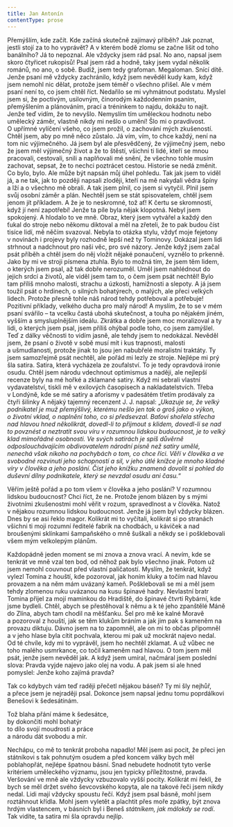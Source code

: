 ```yaml
---
title: Jan Antonín
contentType: prose
---
```


<section>

Přemýšlím, kde začít. Kde začíná skutečně zajímavý příběh? Jak poznat, jestli stojí za to ho vyprávět? A v kterém bodě zlomu se začne lišit od toho banálního? Já to nepoznal. Ale vždycky jsem rád psal. No ano, napsal jsem skoro čtyřicet rukopisů! Psal jsem rád a hodně, taky jsem vydal několik románů, no ano, o sobě. Budiž, jsem tedy grafoman. Megaloman. Snící dítě. Jenže psaní mě vždycky zachránilo, když jsem nevěděl kudy kam, když jsem nemohl nic dělat, protože jsem téměř o všechno přišel. Ale v mém psaní není to, co jsem chtěl říct. Nedařilo se mi vyhmátnout podstatu. Myslel jsem si, že poctivým, usilovným, činorodým každodenním psaním, přemýšlením a plánováním, prací a tréninkem to najdu, dokážu to najít. Jenže teď vidím, že to nevyšlo. Nemyslím tím uměleckou hodnotu nebo umělecký záměr, vlastně nikdy mi nešlo o umění! Šlo mi o pravdivost. O upřímné vylíčení všeho, co jsem prožil, o zachování mých zkušeností. Chtěl jsem, aby po mně něco zůstalo. Já vím, vím, to chce každý, není na tom nic výjimečného. Já jsem byl ale přesvědčený, že výjimečný jsem, nebo že jsem měl výjimečný život a že to štěstí, všichni ti lidé, kteří se mnou pracovali, cestovali, snili a naplňovali mé snění, že všechno tohle musím zachovat, sepsat, že to nechci poztrácet cestou. Historie se nedá změnit. Co bylo, bylo. Ale může být napsán můj úhel pohledu. Tak jak jsem to viděl já, a ne tak, jak to později napsali zloději, kteří na mě nakydali vědra špíny a lží a o všechno mě obrali. A tak jsem plnil, co jsem si vytyčil. Plnil jsem svůj osobní záměr a plán. Nechtěl jsem se stát spisovatelem, chtěl jsem jenom jít příkladem. A že je to neskromné, tož ať! K čertu se skromností, když jí není zapotřebí! Jenže ta píle byla nějak klopotná. Nebyl jsem spokojený. A hlodalo to ve mně. Obraz, který jsem vytvářel a každý den ťukal do stroje nebo někomu diktoval a měl na zřeteli, že to pak budou číst tisíce lidí, mě něčím svazoval. Nebyla to otázka stylu, vždyť moje fejetony v novinách i projevy byly rozhodně lepší než ty Tominovy. Dokázal jsem lidi strhnout a nadchnout pro naši věc, pro své názory. Jenže když jsem začal psát příběh a chtěl jsem do něj vložit nějaké ponaučení, vyznělo to prkenně. Jako by mi ve stroji písmena ztuhla. Bylo to možná tím, že jsem těm lidem, o kterých jsem psal, až tak dobře nerozuměl. Uměl jsem nahlédnout do jejich srdcí a životů, ale viděl jsem tam to, o čem jsem psát nechtěl! Bylo tam příliš mnoho malosti, strachu a úzkosti, hamižnosti a slepoty. A já jsem toužil psát o hrdinech, o silných bohatýrech, o malých, ale přeci velkých lidech. Protože přesně tohle náš národ tehdy potřeboval a potřebuje! Pozitivní příklady, velkého ducha pro malý národ! A myslím, že to se v mém psaní svářilo – ta vcelku častá ubohá skutečnost, a touha po nějakém jiném, vyšším a smysluplnějším ideálu. Zkrátka a dobře jsem moc moralizoval a ty lidi, o kterých jsem psal, jsem příliš ohýbal podle toho, co jsem zamýšlel. Teď z dálky věčnosti to vidím jasně, ale tehdy jsem to nedokázal. Nevěděl jsem, že psaní o životě v sobě musí mít i kus trapnosti, malosti a ušmudlanosti, protože jinak to jsou jen nabubřelé moralistní traktáty. Ty jsem samozřejmě psát nechtěl, ale pořád mi lezly ze stroje. Nejlépe mi prý šla satira. Satira, která vycházela ze zoufalství. To je tedy opravdová ironie osudu. Chtěl jsem národu vdechnout optimismus a naději, ale nejlepší recenze byly na mé hořké a zklamané satiry. Když mi sebrali vlastní vydavatelství, tiskli mě v exilových časopisech a nakladatelstvích. Třeba v Londýně, kde se mé satiry a aforismy v padesátém třetím prodávaly za čtyři šilinky A nějaký tajemný recenzent J. J. napsal: „_Ukazuje se, že velký podnikatel je muž přemýšlivý, kterému nešlo jen tak o groš jako o výkon, o životní vklad, o naplnění toho, co si předsevzal. Baťovi shořela střecha nad hlavou hned několikrát, dovedl-li to přijmout s klidem, dovedl-li se nad to povznést a neztratit svou víru v rozumnou lidskou budoucnost, je to velký klad mimořádné osobnosti. Ve svých satirách je spíš důvěrně odposlouchávajícím obdivovatelem národní písně než satiry umělé, nenechá však nikoho na pochybách o tom, co chce říci. Věří v člověka a ve svobodné rozvinutí jeho schopností a sil, v jeho útlé knížce je mnoho kladné víry v člověka a jeho poslání. Číst jeho knížku znamená dovolit si pohled do duševní dílny podnikatele, který se nevzdal osudu ani času._“

Věřím ještě pořád a po tom všem v člověka a jeho poslání? V rozumnou lidskou budoucnost? Chci říct, že ne. Protože jenom blázen by s mými životními zkušenostmi mohl věřit v rozum, spravedlnost a v člověka. Natož v nějakou rozumnou lidskou budoucnost. Jenže já jsem byl vždycky blázen. Dnes by se asi řeklo magor. Kolikrát mi to vyčítali, kolikrát si po stranách všichni ti moji rozumní ředitelé fabrik na chodbách, u káviček a nad broušenými sklínkami šampaňského o mně šuškali a někdy se i pošklebovali všem mým velkolepým plánům.

Každopádně jeden moment se mi znova a znova vrací. A nevím, kde se tenkrát ve mně vzal ten bod, od něhož pak bylo všechno jinak. Potom už jsem nemohl couvnout před vlastní paličatostí. Myslím, že tenkrát, když vylezl Tomina z houští, kde pozoroval, jak honím kluky a točím nad hlavou provazem a na něm mám uvázaný kameň. Pošklebovali se mi a měl jsem tehdy zlomenou ruku uvázanou na kusu špinavé hadry. Nevlastní bratr Tomina přijel za mojí maminkou do Hradiště, do špinavé čtvrti Rybární, kde jsme bydleli. Chtěl, abych se přestěhoval k němu a k té jeho zpanštělé Máně do Zlína, abych tam chodil na měšťanku. Šel pro mě ke kalné Moravě a pozoroval z houští, jak se těm klukům bráním a jak jim pak s kameněm na provazu diktuju. Dávno jsem na to zapomněl, ale on mi to občas připomněl a v jeho hlase byla cítit pochvala, kterou mi pak už mockrát najevo nedal. Od té chvíle, kdy mi to vyprávěl, jsem ho nechtěl zklamat. A už vůbec ne toho malého usmrkance, co točil kameněm nad hlavou. O tom jsem měl psát, jenže jsem nevěděl jak. A když jsem umíral, načmáral jsem poslední slova: Pravda vyjde najevo jako olej na vodu. A pak jsem si ale hned pomyslel: Jenže koho zajímá pravda?

Tak co kdybych vám teď raději přečetl nějakou báseň? Ty mi šly nejhůř, a přece jsem je nejraději psal. Dokonce jsem napsal jednu tomu poprdálkovi Benešovi k šedesátinám.

</section>

<section>

Tož blaha přání máme k šedesátce,  
by dokončiti mohl bohatýr  
to dílo svojí moudrosti a práce  
a národu dát svobodu a mír.

</section>

<section>

Nechápu, co mě to tenkrát proboha napadlo! Měl jsem asi pocit, že přeci jen státníkovi s tak pohnutým osudem a před koncem války bych měl poblahopřát, nejlépe špatnou básní. Snad nebudete hodnotit tyto verše kritériem uměleckého významu, jsou jen typicky příležitostné, pravda. Veršování ve mně ale vždycky vzbuzovalo vyšší pocity. Kolikrát mi řekli, že bych se měl držet svého ševcovského kopyta, ale na takové řeči jsem nikdy nedal. Lidi mají vždycky spoustu řečí. Když jsem psal básně, mohl jsem roztáhnout křídla. Mohl jsem vyletět a plachtit přes moře zpátky, být znova hrdým vlastencem, v básních byl i Beneš _státníkem, jak málokdy se rodí_. Tak vidíte, ta satira mi šla opravdu nejlíp.

</section>
